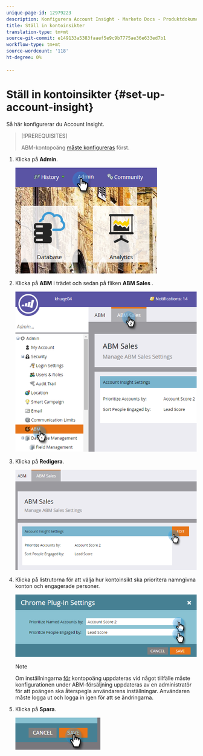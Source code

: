 ```yaml
---
unique-page-id: 12979223
description: Konfigurera Account Insight - Marketo Docs - Produktdokumentation
title: Ställ in kontoinsikter
translation-type: tm+mt
source-git-commit: e149133a5383faaef5e9c9b7775ae36e633ed7b1
workflow-type: tm+mt
source-wordcount: '118'
ht-degree: 0%

---
```



# Ställ in kontoinsikter {#set-up-account-insight}

Så här konfigurerar du Account Insight.

>[!PREREQUISITES]
>
>ABM-kontopoäng [måste konfigureras](http://docs.marketo.com/display/DOCS/Account+Score) först.

1. Klicka på **Admin**.

   ![](assets/admin-1.png)

1. Klicka på **ABM** i trädet och sedan på fliken **ABM Sales** .

   ![](assets/two-5.png)

1. Klicka på **Redigera**.

   ![](assets/three-4.png)

1. Klicka på listrutorna för att välja hur kontoinsikt ska prioritera namngivna konton och engagerade personer.

   ![](assets/four-4.png)

   >[!NOTE]
   >
   >Om inställningarna [för](http://docs.marketo.com/display/DOCS/Account+Score) kontopoäng uppdateras vid något tillfälle måste konfigurationen under ABM-försäljning uppdateras av en administratör för att poängen ska återspegla användarens inställningar. Användaren måste logga ut och logga in igen för att se ändringarna.

1. Klicka på **Spara**.

   ![](assets/five-4.png)

